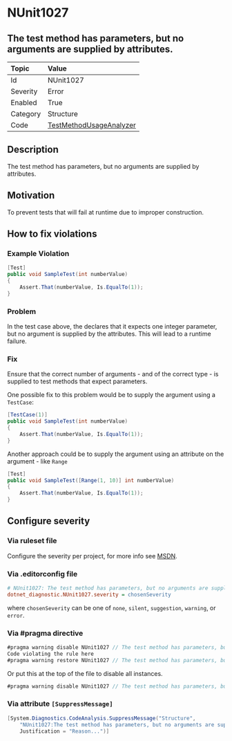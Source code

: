 # NUnit1027

## The test method has parameters, but no arguments are supplied by attributes.

| Topic    | Value
| :--      | :--
| Id       | NUnit1027
| Severity | Error
| Enabled  | True
| Category | Structure
| Code     | [TestMethodUsageAnalyzer](https://github.com/nunit/nunit.analyzers/blob/0.5.0/src/nunit.analyzers/TestMethodUsage/TestMethodUsageAnalyzer.cs)

## Description

The test method has parameters, but no arguments are supplied by attributes.

## Motivation

To prevent tests that will fail at runtime due to improper construction.

## How to fix violations

### Example Violation

```csharp
[Test]
public void SampleTest(int numberValue)
{
    Assert.That(numberValue, Is.EqualTo(1));
}
```

### Problem

In the test case above, the declares that it expects one integer parameter, but no argument is supplied by the attributes. This will lead to a runtime failure.

### Fix

Ensure that the correct number of arguments - and of the correct type - is supplied to test methods that expect parameters.

One possible fix to this problem would be to supply the argument using a `TestCase`:

```csharp
[TestCase(1)]
public void SampleTest(int numberValue)
{
    Assert.That(numberValue, Is.EqualTo(1));
}
```

Another approach could be to supply the argument using an attribute on the argument - like `Range`

```csharp
[Test]
public void SampleTest([Range(1, 10)] int numberValue)
{
    Assert.That(numberValue, Is.EqualTo(1));
}
```

<!-- start generated config severity -->
## Configure severity

### Via ruleset file

Configure the severity per project, for more info see [MSDN](https://msdn.microsoft.com/en-us/library/dd264949.aspx).

### Via .editorconfig file

```ini
# NUnit1027: The test method has parameters, but no arguments are supplied by attributes.
dotnet_diagnostic.NUnit1027.severity = chosenSeverity
```

where `chosenSeverity` can be one of `none`, `silent`, `suggestion`, `warning`, or `error`.

### Via #pragma directive

```csharp
#pragma warning disable NUnit1027 // The test method has parameters, but no arguments are supplied by attributes.
Code violating the rule here
#pragma warning restore NUnit1027 // The test method has parameters, but no arguments are supplied by attributes.
```

Or put this at the top of the file to disable all instances.

```csharp
#pragma warning disable NUnit1027 // The test method has parameters, but no arguments are supplied by attributes.
```

### Via attribute `[SuppressMessage]`

```csharp
[System.Diagnostics.CodeAnalysis.SuppressMessage("Structure",
    "NUnit1027:The test method has parameters, but no arguments are supplied by attributes.",
    Justification = "Reason...")]
```
<!-- end generated config severity -->
